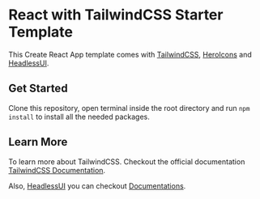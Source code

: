 # React with TailwindCSS Starter Template

This Create React App template comes with [TailwindCSS](https://tailwindcss.com), [HeroIcons](https://heroicons.dev) and [HeadlessUI](https://headlessui.dev).

## Get Started

Clone this repository, open terminal inside the root directory and run `npm install` to install all the needed packages.

## Learn More

To learn more about TailwindCSS. Checkout the official documentation [TailwindCSS Documentation](https://tailwindcss.com/docs).

Also, [HeadlessUI](https://headlessui.dev) you can checkout [Documentations](https://headlessui.dev).

